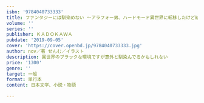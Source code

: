 ```yaml
---
isbn: '9784040733333'
title: ファンタジーには馴染めない ～アラフォー男、ハードモード異世界に転移したけど結局無双～
volume: ''
series: ''
publisher: ＫＡＤＯＫＡＷＡ
pubdate: '2019-09-05'
cover: 'https://cover.openbd.jp/9784040733333.jpg'
author: nov／著 せんむ／イラスト
description: 異世界のブラックな環境ですが意外と馴染んでるかもしれない
price: '1300'
genre: ''
target: 一般
format: 単行本
content: 日本文学、小説・物語

---
```

